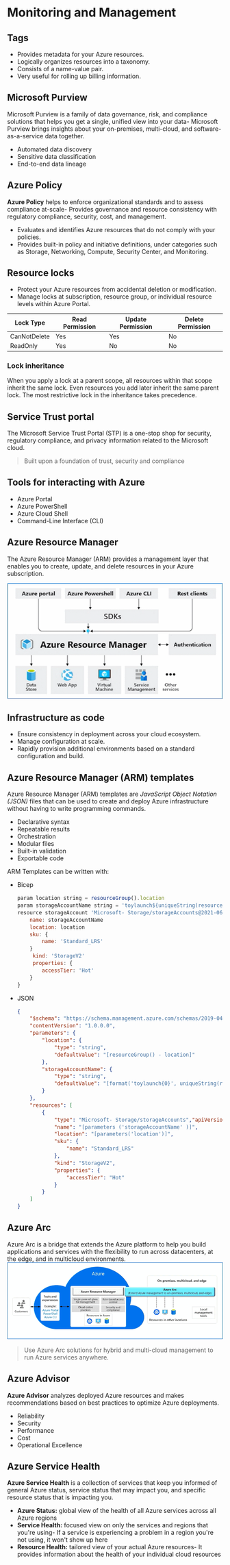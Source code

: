 # Monitoring and Management

## Tags
- Provides metadata for your Azure resources.
- Logically organizes resources into a taxonomy.
- Consists of a name-value pair.
- Very useful for rolling up billing information.

## Microsoft Purview
Microsoft Purview is a family of data governance, risk, and compliance solutions that helps you get a single, unified view into your data- Microsoft Purview brings insights about your on-premises, multi-cloud, and software-as-a-service data together.
- Automated data discovery
- Sensitive data classification
- End-to-end data lineage

## Azure Policy
**Azure Policy** helps to enforce organizational standards and to assess compliance at-scale- Provides governance and resource consistency with regulatory compliance, security, cost, and management.
- Evaluates and identifies Azure resources that do not comply with your policies.
- Provides built-in policy and initiative definitions, under categories such as Storage, Networking, Compute, Security Center, and Monitoring.

## Resource locks
- Protect your Azure resources from accidental deletion or modification.
- Manage locks at subscription, resource group, or individual resource levels within Azure Portal.

| Lock Type | Read Permission | Update Permission | Delete Permission |
|--|--|--|--|
| CanNotDelete | Yes | Yes | No |
| ReadOnly | Yes | No | No |

### Lock inheritance
When you apply a lock at a parent scope, all resources within that scope inherit the same lock. Even resources you add later inherit the same parent lock. The most restrictive lock in the inheritance takes precedence.

## Service Trust portal
The Microsoft Service Trust Portal (STP) is a one-stop shop for security, regulatory compliance, and privacy information related to the Microsoft cloud.
> Built upon a foundation of trust, security and compliance

## Tools for interacting with Azure
- Azure Portal
- Azure PowerShell
- Azure Cloud Shell
- Command-Line Interface (CLI)

## Azure Resource Manager
The Azure Resource Manager (ARM) provides a management layer that enables you to create, update, and delete resources in your Azure subscription.

![Azure Resource Manager](../assets/az900/arm.png "Azure Resource Manager")

## Infrastructure as code
- Ensure consistency in deployment across your cloud ecosystem.
- Manage configuration at scale.
- Rapidly provision additional environments based on a standard configuration and build.

## Azure Resource Manager (ARM) templates
Azure Resource Manager (ARM) templates are *JavaScript Object Notation (JSON)* files that can be used to create and deploy Azure infrastructure without having to write programming commands.

- Declarative syntax
- Repeatable results
- Orchestration
- Modular files
- Built-in validation
- Exportable code

ARM Templates can be written with:
- Bicep
    ```js
    param location string = resourceGroup().location
    param storageAccountName string = 'toylaunch${uniqueString(resourceGroup().id)}'
    resource storageAccount 'Microsoft- Storage/storageAccounts@2021-06-01' = {
        name: storageAccountName
        location: location
        sku: {
            name: 'Standard_LRS'
        }
         kind: 'StorageV2'
         properties: { 
            accessTier: 'Hot'
        }
    }
- JSON
    ```json
    {
        "$schema": "https://schema.management.azure.com/schemas/2019-04-01/deploymentTemplate.json#", 
        "contentVersion": "1.0.0.0",
        "parameters": { 
            "location": { 
                "type": "string", 
                "defaultValue": "[resourceGroup() - location]"
            },
            "storageAccountName": { 
                "type": "string", 
                "defaultValue": "[format('toylaunch{0}', uniqueString(resourceGroup().id))]"
            }
        },
        "resources": [
            {
                "type": "Microsoft- Storage/storageAccounts","apiVersion": "2021-06-01",
                "name": "[parameters ('storageAccountName' )]",
                "location": "[parameters('location')]",
                "sku": {
                    "name": "Standard_LRS"
                },
                "kind": "StorageV2",
                "properties": {
                    "accessTier": "Hot"
                }
            }
        ]
    }
    ```

## Azure Arc
Azure Arc is a bridge that extends the Azure platform to help you build applications and services with the flexibility to run across datacenters, at the edge, and in multicloud environments. 
![Azure Arc](../assets/az900/arc.png "Azure Arc")
> Use Azure Arc solutions for hybrid and multi-cloud management to run Azure services anywhere.

## Azure Advisor
**Azure Advisor** analyzes deployed Azure resources and makes recommendations based on best practices to optimize Azure deployments.
- Reliability
- Security
- Performance
- Cost
- Operational Excellence

## Azure Service Health
**Azure Service Health** is a collection of services that keep you informed of general Azure status, service status that may impact you, and specific resource status that is impacting you.

- **Azure Status:** global view of the health of all Azure services across all Azure regions
- **Service Health:** focused view on only the services and regions that you're using- If a service is experiencing a problem in a region you're not using, it won't show up here
- **Resource Health:** tailored view of your actual Azure resources- It provides information about the health of your individual cloud resources